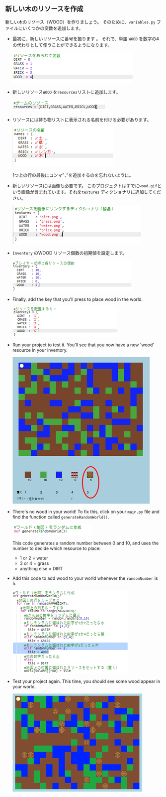 ## 新しい木のリソースを作成

新しい木のリソース（WOOD）を作りましょう。 そのために、`variables.py` ファイルにいくつかの変数を追加します。

+ 最初に、新しいリソースに番号を振ります 。 それで、単語 `WOOD` を数字の4の代わりとして使うことができるようになります。
    
    ![スクリーンショット](images/craft-wood-const.png)

+ 新しいリソース`WOOD` を`resources`リストに追加します。
    
    ![スクリーンショット](images/craft-wood-resources.png)

+ リソースには持ち物リストに表示される名前を付ける必要があります。
    
    ![スクリーンショット](images/craft-wood-name.png)
    
    1つ上の行の最後にコンマ”`,`”を追加するのを忘れないように。

+ 新しいリソースには画像も必要です。 このプロジェクトはすでに`wood.gif`という画像が含まれています。それを`textures` ディクショナリに追加してください。
    
    ![スクリーンショット](images/craft-wood-texture.png)

+ `Inventory` のWOOD リソース個数の初期値を設定します。
    
    ![スクリーンショット](images/craft-wood-inventory.png)

+ Finally, add the key that you'll press to place wood in the world.
    
    ![screenshot](images/craft-wood-placekey.png)

+ Run your project to test it. You'll see that you now have a new 'wood' resource in your inventory.
    
    ![screenshot](images/craft-wood-test.png)

+ There's no wood in your world! To fix this, click on your `main.py` file and find the function called `generateRandomWorld()`.
    
    ![screenshot](images/craft-wood-random1.png)
    
    This code generates a random number between 0 and 10, and uses the number to decide which resource to place:
    
    + 1 or 2 = water
    + 3 or 4 = grass
    + anything else = DIRT

+ Add this code to add wood to your world whenever the `randomNumber` is 5.
    
    ![screenshot](images/craft-wood-random2.png)

+ Test your project again. This time, you should see some wood appear in your world.
    
    ![screenshot](images/craft-wood-test2.png)